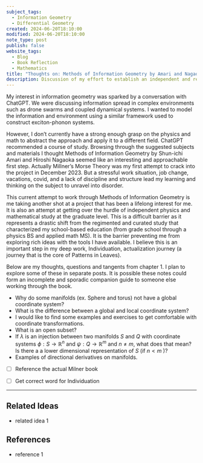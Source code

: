 ```yaml
---
subject_tags:
  - Information Geometry
  - Differential Geometry
created: 2024-06-20T18:10:00
modified: 2024-06-20T18:10:00
note_type: post
publish: false
website_tags:
  - Blog
  - Book Reflection
  - Mathematics
title: "Thoughts on: Methods of Information Geometry by Amari and Nagaoka"
description: Discussion of my effort to establish an independent and rewarding math hobby. Questions, tangents, and excerises inspired by chapter 1.
---
```


My interest in information geometry was sparked by a conversation with ChatGPT. We were discussing information spread in complex environments such as drone swarms and coupled dynamical systems. I wanted to model the information and environment using a similar  framework used to construct exciton-phonon systems. 

However, I don’t currently have a strong enough grasp on the physics and math to abstract the approach and apply it to a different field. ChatGPT recommended a course of study. Browsing through the suggested subjects and materials I thought Methods of Information Geometry by Shun-ichi Amari and Hiroshi Nagaoka seemed like an interesting and approachable first step. Actually Millner’s Morse Theory was my first attempt to crack into the project in December 2023. But a stressful work situation, job change, vacations, covid, and a lack of discipline and structure lead my learning and thinking on the subject to unravel into disorder.

This current attempt to work through Methods of Information Geometry is me taking another shot at a project that has been a lifelong interest for me. It is also an attempt at getting over the hurdle of independent physics and mathematical study at the graduate  level. This is a difficult barrier as it represents a drastic shift from the regimented and curated study that characterized my school-based education (from grade school through a physics BS and applied math MS). It is the barrier preventing me from exploring rich ideas with the tools I have available. I believe this is an important step in my deep work, Individuation, actualization journey (a journey that is the core of Patterns in Leaves). 

Below are my thoughts, questions and tangents from chapter 1. I plan to explore some of these in separate posts. It is possible these notes could form an incomplete and sporadic companion guide to someone else working through the book.

- Why do some manifolds (ex. Sphere and torus) not have a global coordinate system?
- What is the difference between a global and local coordinate system?
- I would like to find some examples and exercises to get comfortable with coordinate transformations.
- What is an open subset?
- If $\lambda$ is an injection between two manifolds $S$ and $Q$ with coordinate systems $\phi: S \rightarrow \mathbb{R}^n$ and $\psi: Q \rightarrow \mathbb{R}^m$ and $n \neq m$, what does that mean? Is there a a lower dimensional representation of $S$ (if $n \lt m$ )?
- Examples of directional derivatives on manifolds. 





- [ ] Reference the actual Milner book
- [ ] Get correct word for Individuation 


---

## Related Ideas
- related idea 1

## References
- reference 1
